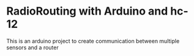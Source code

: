 # RadioRouting with Arduino and hc-12
This is an arduino project to create communication between multiple sensors and a router
